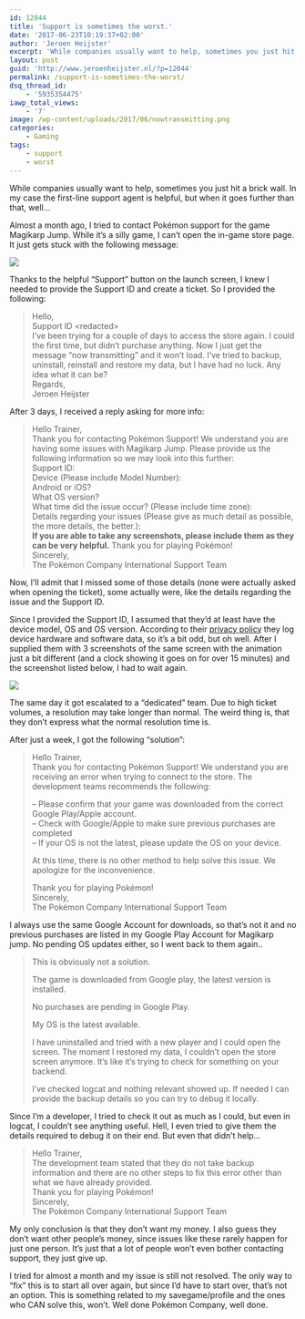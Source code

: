 ```yaml
---
id: 12044
title: 'Support is sometimes the worst.'
date: '2017-06-23T10:19:37+02:00'
author: 'Jeroen Heijster'
excerpt: 'While companies usually want to help, sometimes you just hit a brick wall. The first-line support agent is helpful, but when it goes further than that, well... '
layout: post
guid: 'http://www.jeroenheijster.nl/?p=12044'
permalink: /support-is-sometimes-the-worst/
dsq_thread_id:
    - '5935354475'
iawp_total_views:
    - '7'
image: /wp-content/uploads/2017/06/nowtransmitting.png
categories:
    - Gaming
tags:
    - support
    - worst
---
```


While companies usually want to help, sometimes you just hit a brick wall. In my case the first-line support agent is helpful, but when it goes further than that, well…

Almost a month ago, I tried to contact Pokémon support for the game Magikarp Jump. While it’s a silly game, I can’t open the in-game store page. It just gets stuck with the following message:

![](/wp-content/uploads/2017/06/Screenshot_20170623-093854-169x300.png)

Thanks to the helpful “Support” button on the launch screen, I knew I needed to provide the Support ID and create a ticket. So I provided the following:

> Hello,  
> Support ID &lt;redacted&gt;  
> I’ve been trying for a couple of days to access the store again. I could the first time, but didn’t purchase anything. Now I just get the message “now transmitting” and it won’t load. I’ve tried to backup, uninstall, reinstall and restore my data, but I have had no luck. Any idea what it can be?  
> Regards,  
> Jeroen Heijster

After 3 days, I received a reply asking for more info:

> Hello Trainer,  
> Thank you for contacting Pokémon Support! We understand you are having some issues with Magikarp Jump. Please provide us the following information so we may look into this further:  
> Support ID:  
> Device (Please include Model Number):  
> Android or iOS?  
> What OS version?  
> What time did the issue occur? (Please include time zone):  
> Details regarding your issues (Please give as much detail as possible, the more details, the better.):  
> **If you are able to take any screenshots, please include them as they can be very helpful.** Thank you for playing Pokémon!  
> Sincerely,  
> The Pokémon Company International Support Team

Now, I’ll admit that I missed some of those details (none were actually asked when opening the ticket), some actually were, like the details regarding the issue and the Support ID.

Since I provided the Support ID, I assumed that they’d at least have the device model, OS and OS version. According to their [privacy policy](http://www.apppokemon.com/koiking/webview/kiyaku/kiyaku002/policy.html) they log device hardware and software data, so it’s a bit odd, but oh well. After I supplied them with 3 screenshots of the same screen with the animation just a bit different (and a clock showing it goes on for over 15 minutes) and the screenshot listed below, I had to wait again.

![](/wp-content/uploads/2017/06/received_1484075364949304-225x300.jpeg)

The same day it got escalated to a “dedicated” team. Due to high ticket volumes, a resolution may take longer than normal. The weird thing is, that they don’t express what the normal resolution time is.

After just a week, I got the following “solution”:

> Hello Trainer,  
> Thank you for contacting Pokémon Support! We understand you are receiving an error when trying to connect to the store. The development teams recommends the following:
> 
> – Please confirm that your game was downloaded from the correct Google Play/Apple account.  
> – Check with Google/Apple to make sure previous purchases are completed  
> – If your OS is not the latest, please update the OS on your device.
> 
> At this time, there is no other method to help solve this issue. We apologize for the inconvenience.
> 
> Thank you for playing Pokémon!  
> Sincerely,  
> The Pokémon Company International Support Team

I always use the same Google Account for downloads, so that’s not it and no previous purchases are listed in my Google Play Account for Magikarp jump. No pending OS updates either, so I went back to them again..

> This is obviously not a solution.
> 
> The game is downloaded from Google play, the latest version is installed.
> 
> No purchases are pending in Google Play.
> 
> My OS is the latest available.
> 
> I have uninstalled and tried with a new player and I could open the screen. The moment I restored my data, I couldn’t open the store screen anymore. It’s like it’s trying to check for something on your backend.
> 
> I’ve checked logcat and nothing relevant showed up. If needed I can provide the backup details so you can try to debug it locally.

Since I’m a developer, I tried to check it out as much as I could, but even in logcat, I couldn’t see anything useful. Hell, I even tried to give them the details required to debug it on their end. But even that didn’t help…

> Hello Trainer,  
> The development team stated that they do not take backup information and there are no other steps to fix this error other than what we have already provided.  
> Thank you for playing Pokémon!  
> Sincerely,  
> The Pokémon Company International Support Team

My only conclusion is that they don’t want my money. I also guess they don’t want other people’s money, since issues like these rarely happen for just one person. It’s just that a lot of people won’t even bother contacting support, they just give up.

I tried for almost a month and my issue is still not resolved. The only way to “fix” this is to start all over again, but since I’d have to start over, that’s not an option. This is something related to my savegame/profile and the ones who CAN solve this, won’t. Well done Pokémon Company, well done.